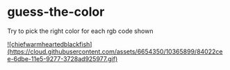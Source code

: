 # guess-the-color

Try to pick the right color for each rgb code shown

<a href="http://gfycat.com/ChiefWarmheartedBlackfish">
![chiefwarmheartedblackfish](https://cloud.githubusercontent.com/assets/6654350/10365899/84022cee-6dbe-11e5-9277-3728ad925977.gif)
</a>
